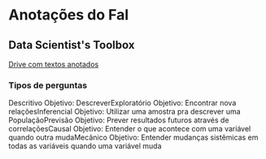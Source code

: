 # Anotações do Fal

## Data Scientist's Toolbox

[Drive com textos anotados](https://drive.google.com/drive/folders/1IOjQYH80p8lEvhOXM9fo5VyHoiK_eXpw)

### Tipos de perguntas

Descritivo Objetivo: DescreverExploratório Objetivo: Encontrar nova relaçõesInferencial Objetivo: Utilizar uma amostra pra descrever uma PopulaçãoPrevisão Objetivo: Prever resultados futuros através de correlaçõesCausal Objetivo: Entender o que acontece com uma variável quando outra mudaMecânico Objetivo: Entender mudanças sistêmicas em todas as variáveis quando uma variável muda

